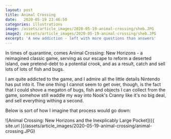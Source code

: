 ```yaml
---
layout: post
title: Animal Crossing
date:   2020-05-19 23:46:50
categories: illustrations
image: /assets/article_images/2020-05-19-animal-crossing/sheb.JPG
image2: /assets/article_images/2020-05-19-animal-crossing/sheb.JPG
excerpt: 'A new addiction - left with more questions than answers'
---
```


In times of quarantine, comes Animal Crossing: New Horizons - a reimagined classic game, serving as our escape to reform a deserted island, owe pretend-debt to a potential crook, and as a result, catch and sell lots of lots of fish and bugs.

I am quite addicted to the game, and I admire all the little details Nintendo has put into it. The one thing I cannot seem to get over, though, is the fact that I could shove a megaton of bugs, fish and objects I can collect from the game, somehow still waddle my way into Nook's Cranny like it's no big deal, and sell everything withing a second. 

Below is sort of how I imagine that process would go down:

![Animal Crossing: New Horizons and the Inexplicably Large Pocket]({{ site.url }}/assets/article_images/2020-05-19-animal-crossing/animal-crossing.JPG)
